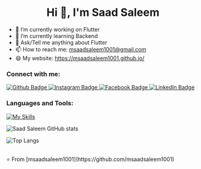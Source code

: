  <h1 align="center">Hi 👋, I'm Saad Saleem</h1>

- 🔭 I’m currently working on Flutter
- 🌱 I’m currently learning Backend
- 💬 Ask/Tell me anything about Flutter 
- 📫 How to reach me: msaadsaleem1001@gmail.com
- 😄 My website: https://msaadsaleem1001.github.io/
  
### Connect with me:
<div id="badges">
  <a href="https://github.com/msaadsaleem1001">
    <img src="https://img.shields.io/badge/Github-black?style=for-the-badge&logo=Github&logoColor=white" alt="Github Badge"/>
  </a>
   <a href="https://www.instagram.com/saleem.7884">
    <img src="https://img.shields.io/badge/Instagram-purple?style=for-the-badge&logo=instagram&logoColor=white" alt="Instagram Badge"/>
  </a>
   <a href="https://www.fb.com/profile.php?id=100041839277629&mibextid=ZbWKwL">
    <img src="https://img.shields.io/badge/Facebook-blue?style=for-the-badge&logo=facebook&logoColor=white" alt="Facebook Badge"/>
  </a>
  <a href="https://www.linkedin.com/in/saad-saleem-8108b4194">
    <img src="https://img.shields.io/badge/LinkedIn-blue?style=for-the-badge&logo=linkedin&logoColor=white" alt="LinkedIn Badge"/>
  </a>
</div>

### Languages and Tools:
[![My Skills](https://skillicons.dev/icons?i=flutter,dart,firebase,github,git,postman,figma,xd&perline=5)](https://skillicons.dev)

![Saad Saleem GitHub stats](https://github-readme-stats.vercel.app/api?username=msaadsaleem1001&show_icons=true&theme=dark)

![Top Langs](https://github-readme-stats.vercel.app/api/top-langs/?username=msaadsaleem1001&theme=dark)


<br>
⭐️ From [msaadsaleem1001](https://github.com/msaadsaleem1001)

